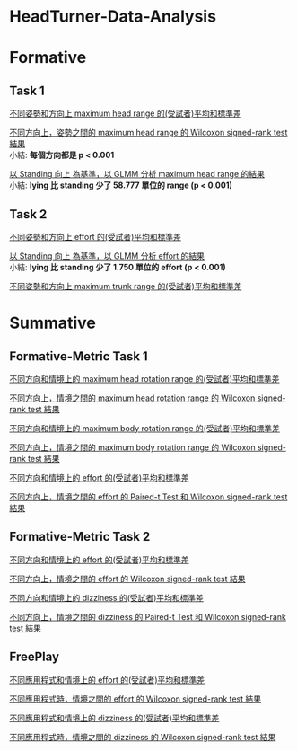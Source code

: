 # HeadTurner-Data-Analysis

# Formative
## Task 1
[不同姿勢和方向上 maximum head range 的(受試者)平均和標準差](/Formative/Result%20Processed/T1_Result.csv)

[不同方向上，姿勢之間的 maximum head range 的 Wilcoxon signed-rank test 結果](/Formative/Result%20Processed/T1_pValue_Result.txt)  
小結: **每個方向都是 p < 0.001**

[以 Standing 向上 為基準，以 GLMM 分析 maximum head range 的結果](/Formative/Result%20Processed/T1_Model_Summary.txt)  
小結: **lying 比 standing 少了 58.777 單位的 range (p < 0.001)**


## Task 2
[不同姿勢和方向上 effort 的(受試者)平均和標準差](/Formative/Result%20Processed/T2_Result.csv)

[以 Standing 向上 為基準，以 GLMM 分析 effort 的結果](/Formative/Result%20Processed/T2_Model_Summary.txt)  
小結: **lying 比 standing 少了 1.750 單位的 effort (p < 0.001)**

[不同姿勢和方向上 maximum trunk range 的(受試者)平均和標準差](/Formative/Result%20Processed/O3_MaxTrunkRotation.csv)

# Summative
## Formative-Metric Task 1
[不同方向和情境上的 maximum head rotation range 的(受試者)平均和標準差](/Summative/Processed%20Data/Summative_T1_HeadMaximumRange.csv)

[不同方向上，情境之間的 maximum head rotation range 的 Wilcoxon signed-rank test 結果](/Summative/Processed%20Data/Summative_T1_HeadMaximumRange_pval.csv)

[不同方向和情境上的 maximum body rotation range 的(受試者)平均和標準差](/Summative/Processed%20Data/Summative_T1_BodyMaximumRange.csv)

[不同方向上，情境之間的 maximum body rotation range 的 Wilcoxon signed-rank test 結果](/Summative/Processed%20Data/Summative_T1_BodyMaximumRange_pval.csv)

[不同方向和情境上的 effort 的(受試者)平均和標準差](/Summative/Processed%20Data/Summative_T1_Effort.csv)

[不同方向上，情境之間的 effort 的 Paired-t Test 和 Wilcoxon signed-rank test 結果](/Summative/Processed%20Data/Summative_T1_Effort_pval.csv)

## Formative-Metric Task 2
[不同方向和情境上的 effort 的(受試者)平均和標準差](/Summative/Processed%20Data/Summative_T2_Effort.csv)

[不同方向上，情境之間的 effort 的 Wilcoxon signed-rank test 結果](/Summative/Processed%20Data/Summative_T2_Effort_pval.csv)

[不同方向和情境上的 dizziness 的(受試者)平均和標準差](/Summative/Processed%20Data/Summative_T2_Dizziness.csv)

[不同方向上，情境之間的 dizziness 的 Paired-t Test 和 Wilcoxon signed-rank test 結果](/Summative/Processed%20Data/Summative_T2_Dizziness_pval.csv)

## FreePlay
[不同應用程式和情境上的 effort 的(受試者)平均和標準差](/Summative/Processed%20Data/Summative_Freeplay_Effort.csv)

[不同應用程式時，情境之間的 effort 的 Wilcoxon signed-rank test 結果](/Summative/Processed%20Data/Summative_Freeplay_Effort_pval.csv)

[不同應用程式和情境上的 dizziness 的(受試者)平均和標準差](/Summative/Processed%20Data/Summative_Freeplay_Dizziness.csv)

[不同應用程式時，情境之間的 dizziness 的 Wilcoxon signed-rank test 結果](/Summative/Processed%20Data/Summative_Freeplay_Dizziness_pval.csv)
